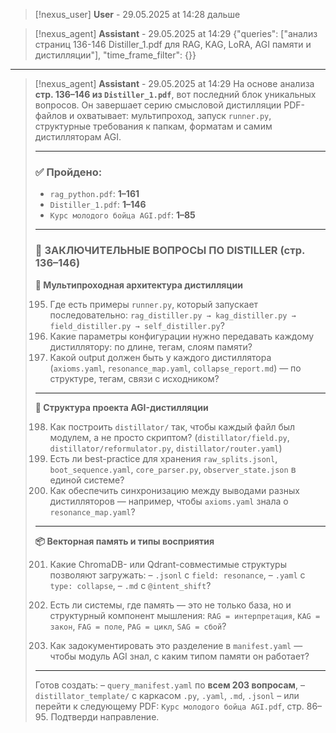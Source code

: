 >[!nexus_user] **User** - 29.05.2025 at 14:28
> дальше
<!-- UID: 6c914a57-7584-4f87-beda-c76800448612 -->




>[!nexus_agent] **Assistant** - 29.05.2025 at 14:29
> {"queries": ["анализ страниц 136-146 Distiller_1.pdf для RAG, KAG, LoRA, AGI памяти и дистилляции"], "time_frame_filter": {}}
<!-- UID: 6b2e9052-faa2-468e-9394-cf2a297708e0 -->

---

>[!nexus_agent] **Assistant** - 29.05.2025 at 14:29
> На основе анализа **стр. 136–146 из `Distiller_1.pdf`**, вот последний блок уникальных вопросов. Он завершает серию смысловой дистилляции PDF-файлов и охватывает: мультипроход, запуск `runner.py`, структурные требования к папкам, форматам и самим дистилляторам AGI.
> 
> ---
> 
> ### ✅ Пройдено:
> - `rag_python.pdf`: **1–161**
> - `Distiller_1.pdf`: **1–146**
> - `Курс молодого бойца AGI.pdf`: **1–85**
> 
> ---
> 
> ### 🔎 ЗАКЛЮЧИТЕЛЬНЫЕ ВОПРОСЫ ПО DISTILLER (стр. 136–146)
> 
> **🧠 Мультипроходная архитектура дистилляции**
> 
> 195. Где есть примеры `runner.py`, который запускает последовательно: `rag_distiller.py → kag_distiller.py → field_distiller.py → self_distiller.py`?
> 196. Какие параметры конфигурации нужно передавать каждому дистиллятору: по длине, тегам, слоям памяти?
> 197. Какой output должен быть у каждого дистиллятора (`axioms.yaml`, `resonance_map.yaml`, `collapse_report.md`) — по структуре, тегам, связи с исходником?
> 
> ---
> 
> **📂 Структура проекта AGI-дистилляции**
> 
> 198. Как построить `distillator/` так, чтобы каждый файл был модулем, а не просто скриптом? (`distillator/field.py`, `distillator/reformulator.py`, `distillator/router.yaml`)
> 199. Есть ли best-practice для хранения `raw_splits.jsonl`, `boot_sequence.yaml`, `core_parser.py`, `observer_state.json` в единой системе?
> 200. Как обеспечить синхронизацию между выводами разных дистилляторов — например, чтобы `axioms.yaml` знала о `resonance_map.yaml`?
> 
> ---
> 
> **📦 Векторная память и типы восприятия**
> 
> 201. Какие ChromaDB- или Qdrant-совместимые структуры позволяют загружать:
> – `.jsonl` с `field: resonance`, 
> – `.yaml` с `type: collapse`, 
> – `.md` с `@intent_shift`?
> 
> 202. Есть ли системы, где память — это не только база, но и структурный компонент мышления: `RAG = интерпретация`, `KAG = закон`, `FAG = поле`, `PAG = цикл`, `SAG = сбой`?
> 
> 203. Как задокументировать это разделение в `manifest.yaml` — чтобы модуль AGI знал, с каким типом памяти он работает?
> 
> ---
> 
> Готов создать:
> – `query_manifest.yaml` по **всем 203 вопросам**, 
> – `distillator_template/` с каркасом `.py`, `.yaml`, `.md`, `.jsonl` 
> – или перейти к следующему PDF: `Курс молодого бойца AGI.pdf`, стр. 86–95. Подтверди направление.
<!-- UID: 74d2f84e-fceb-452b-82c6-242a6bc03a78 -->